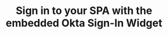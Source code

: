 ---
title: Sign in to your SPA with the embedded Okta Sign-In Widget
layout: Guides
sections:
 - main
---